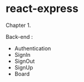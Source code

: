 # react-express

Chapter 1.

Back-end : 
  
  - Authentication
  - SignIn
  - SignOut
  - SignUp
  - Board

